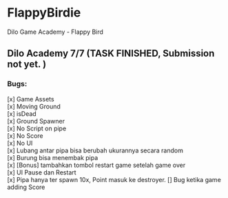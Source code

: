 # FlappyBirdie
Dilo Game Academy - Flappy Bird

## Dilo Academy 7/7 (TASK FINISHED, Submission not yet. ) 

### Bugs: ###
[x] Game Assets  
[x] Moving Ground  
[x] isDead  
[x] Ground Spawner  
[x] No Script on pipe  
[x] No Score  
[x] No UI  
[x] Lubang antar pipa bisa berubah ukurannya secara random  
[x] Burung bisa menembak pipa  
[x] [Bonus] tambahkan tombol restart game setelah game over  
[x] UI Pause dan Restart  
[x] Pipa hanya ter spawn 10x, Point masuk ke destroyer.
[] Bug ketika game adding Score  